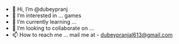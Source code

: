 - 👋 Hi, I’m @dubeypranj
- 👀 I’m interested in ... games
- 🌱 I’m currently learning ...
- 💞️ I’m looking to collaborate on ...
- 📫 How to reach me ...
mail me at - dubeypranjal613@gmail.com

<!---
dubeypranj/dubeypranj is a ✨ special ✨ repository because its `README.md` (this file) appears on your GitHub profile.
You can click the Preview link to take a look at your changes.
--->

